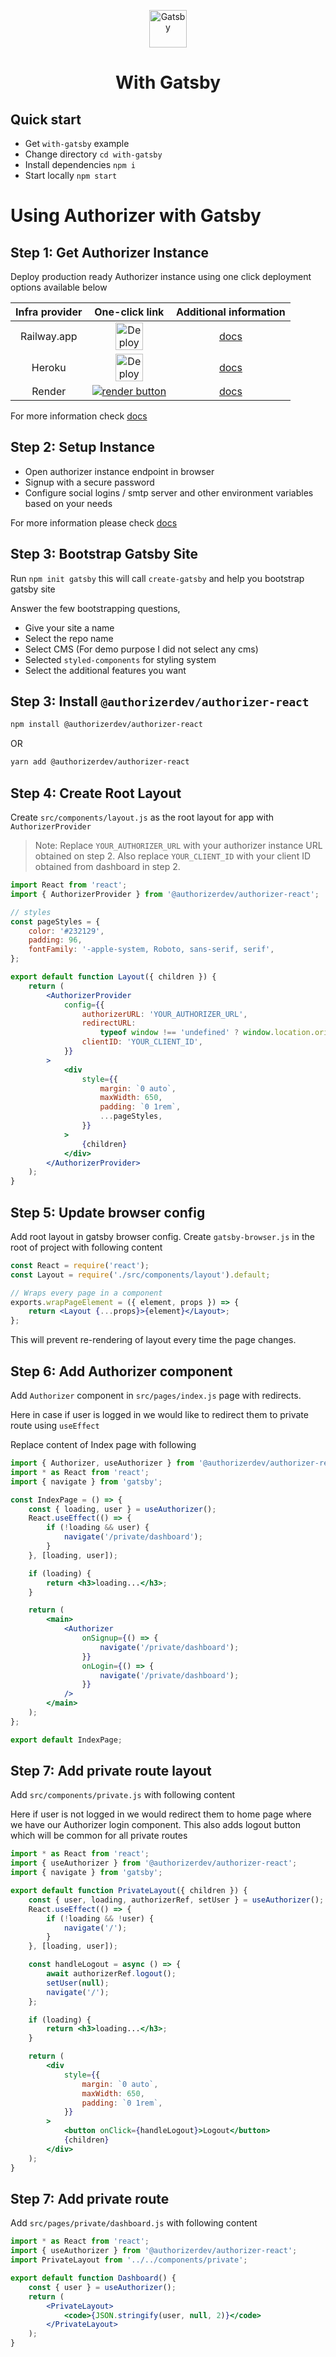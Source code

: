 <p align="center">
  <a href="https://www.gatsbyjs.com/?utm_source=starter&utm_medium=readme&utm_campaign=minimal-starter">
    <img alt="Gatsby" src="https://www.gatsbyjs.com/Gatsby-Monogram.svg" width="60" />
  </a>
</p>
<h1 align="center">
  With Gatsby
</h1>

## Quick start

- Get `with-gatsby` example
- Change directory `cd with-gatsby`
- Install dependencies `npm i`
- Start locally `npm start`

# Using Authorizer with Gatsby

## Step 1: Get Authorizer Instance

Deploy production ready Authorizer instance using one click deployment options available below

| **Infra provider** |                                                                                                                **One-click link**                                                                                                                |               **Additional information**               |
| :----------------: | :----------------------------------------------------------------------------------------------------------------------------------------------------------------------------------------------------------------------------------------------: | :----------------------------------------------------: |
|    Railway.app     | <a target="_blank" href="https://railway.app/new/template?template=https://github.com/authorizerdev/authorizer-railway&amp;plugins=postgresql,redis"><img src="https://railway.app/button.svg" style="height: 44px" alt="Deploy on Railway"></a> | [docs](https://docs.authorizer.dev/deployment/railway) |
|       Heroku       |       <a target="_blank" href="https://heroku.com/deploy?template=https://github.com/authorizerdev/authorizer-heroku"><img src="https://www.herokucdn.com/deploy/button.svg" alt="Deploy to Heroku" style="height: 44px !important;"></a>        | [docs](https://docs.authorizer.dev/deployment/heroku)  |
|       Render       |                     <a target="_blank" href="https://render.com/deploy?repo=https://github.com/authorizerdev/authorizer-render"><img alt="render button" src="https://render.com/images/deploy-to-render-button.svg" /></a>                      | [docs](https://docs.authorizer.dev/deployment/render)  |

For more information check [docs](https://docs.authorizer.dev/getting-started/)

## Step 2: Setup Instance

- Open authorizer instance endpoint in browser
- Signup with a secure password
- Configure social logins / smtp server and other environment variables based on your needs

For more information please check [docs](https://docs.authorizer.dev/core/env/)

## Step 3: Bootstrap Gatsby Site

Run `npm init gatsby` this will call `create-gatsby` and help you bootstrap gatsby site

Answer the few bootstrapping questions,

- Give your site a name
- Select the repo name
- Select CMS (For demo purpose I did not select any cms)
- Selected `styled-components` for styling system
- Select the additional features you want

## Step 3: Install `@authorizerdev/authorizer-react`

```sh
npm install @authorizerdev/authorizer-react
```

OR

```sh
yarn add @authorizerdev/authorizer-react
```

## Step 4: Create Root Layout

Create `src/components/layout.js` as the root layout for app with `AuthorizerProvider`

> Note: Replace `YOUR_AUTHORIZER_URL` with your authorizer instance URL obtained on step 2. Also replace `YOUR_CLIENT_ID` with your client ID obtained from dashboard in step 2.

```jsx
import React from 'react';
import { AuthorizerProvider } from '@authorizerdev/authorizer-react';

// styles
const pageStyles = {
	color: '#232129',
	padding: 96,
	fontFamily: '-apple-system, Roboto, sans-serif, serif',
};

export default function Layout({ children }) {
	return (
		<AuthorizerProvider
			config={{
				authorizerURL: 'YOUR_AUTHORIZER_URL',
				redirectURL:
					typeof window !== 'undefined' ? window.location.origin : '/',
				clientID: 'YOUR_CLIENT_ID',
			}}
		>
			<div
				style={{
					margin: `0 auto`,
					maxWidth: 650,
					padding: `0 1rem`,
					...pageStyles,
				}}
			>
				{children}
			</div>
		</AuthorizerProvider>
	);
}
```

## Step 5: Update browser config

Add root layout in gatsby browser config. Create `gatsby-browser.js` in the root of project with following content

```jsx
const React = require('react');
const Layout = require('./src/components/layout').default;

// Wraps every page in a component
exports.wrapPageElement = ({ element, props }) => {
	return <Layout {...props}>{element}</Layout>;
};
```

This will prevent re-rendering of layout every time the page changes.

## Step 6: Add Authorizer component

Add `Authorizer` component in `src/pages/index.js` page with redirects.

Here in case if user is logged in we would like to redirect them to private route using `useEffect`

Replace content of Index page with following

```jsx
import { Authorizer, useAuthorizer } from '@authorizerdev/authorizer-react';
import * as React from 'react';
import { navigate } from 'gatsby';

const IndexPage = () => {
	const { loading, user } = useAuthorizer();
	React.useEffect(() => {
		if (!loading && user) {
			navigate('/private/dashboard');
		}
	}, [loading, user]);

	if (loading) {
		return <h3>loading...</h3>;
	}

	return (
		<main>
			<Authorizer
				onSignup={() => {
					navigate('/private/dashboard');
				}}
				onLogin={() => {
					navigate('/private/dashboard');
				}}
			/>
		</main>
	);
};

export default IndexPage;
```

## Step 7: Add private route layout

Add `src/components/private.js` with following content

Here if user is not logged in we would redirect them to home page where we have our Authorizer login component. This also adds logout button which will be common for all private routes

```jsx
import * as React from 'react';
import { useAuthorizer } from '@authorizerdev/authorizer-react';
import { navigate } from 'gatsby';

export default function PrivateLayout({ children }) {
	const { user, loading, authorizerRef, setUser } = useAuthorizer();
	React.useEffect(() => {
		if (!loading && !user) {
			navigate('/');
		}
	}, [loading, user]);

	const handleLogout = async () => {
		await authorizerRef.logout();
		setUser(null);
		navigate('/');
	};

	if (loading) {
		return <h3>loading...</h3>;
	}

	return (
		<div
			style={{
				margin: `0 auto`,
				maxWidth: 650,
				padding: `0 1rem`,
			}}
		>
			<button onClick={handleLogout}>Logout</button>
			{children}
		</div>
	);
}
```

## Step 7: Add private route

Add `src/pages/private/dashboard.js` with following content

```jsx
import * as React from 'react';
import { useAuthorizer } from '@authorizerdev/authorizer-react';
import PrivateLayout from '../../components/private';

export default function Dashboard() {
	const { user } = useAuthorizer();
	return (
		<PrivateLayout>
			<code>{JSON.stringify(user, null, 2)}</code>
		</PrivateLayout>
	);
}
```
